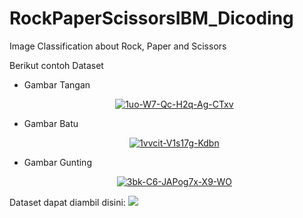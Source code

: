 # RockPaperScissorsIBM_Dicoding
Image Classification about Rock, Paper and Scissors

Berikut contoh Dataset
- Gambar Tangan
  <p align="center">
  <a href="https://postimg.cc/1gMzYnj0" target="_blank"><img src="https://i.postimg.cc/1gMzYnj0/1uo-W7-Qc-H2q-Ag-CTxv.png" alt="1uo-W7-Qc-H2q-Ag-CTxv"/></a>
  </p>
- Gambar Batu
  <p align="center">
  <a href="https://postimg.cc/5Y0tc4hh" target="_blank"><img src="https://i.postimg.cc/5Y0tc4hh/1vvcit-V1s17g-Kdbn.png" alt="1vvcit-V1s17g-Kdbn"/></a>
  </p>  
- Gambar Gunting
  <p align="center">
  <a href="https://postimg.cc/62mpBswy" target="_blank"><img src="https://i.postimg.cc/62mpBswy/3bk-C6-JAPog7x-X9-WO.png" alt="3bk-C6-JAPog7x-X9-WO"/></a>
  </p>  

Dataset dapat diambil disini: <a href="https://www.kaggle.com/drgfreeman/rockpaperscissors" target="blank"><img src="https://img.shields.io/badge/Kaggle-%2320BEFF.svg?&style=for-the-badge&logo=kaggle&logoColor=white" >
